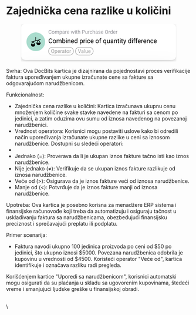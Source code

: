 # Zajednička cena razlike u količini

<figure><img src="../../../.gitbook/assets/Bildschirmfoto 2024-05-02 um 14.20.17.png" alt=""><figcaption></figcaption></figure>

Svrha: Ova DocBits kartica je dizajnirana da pojednostavi proces verifikacije faktura upoređivanjem ukupne izračunate cene sa fakture sa odgovarajućom narudžbenicom.

Funkcionalnost:

* Zajednička cena razlike u količini: Kartica izračunava ukupnu cenu množenjem količine svake stavke navedene na fakturi sa cenom po jedinici, a zatim oduzima ovu sumu od iznosa navedenog na povezanoj narudžbenici.
* Vrednost operatora: Korisnici mogu postaviti uslove kako bi odredili način upoređivanja izračunate ukupne razlike u ceni sa iznosom narudžbenice. Dostupni su sledeći operatori:
*
* Jednako (=): Proverava da li je ukupan iznos fakture tačno isti kao iznos narudžbenice.
* Nije jednako (≠): Verifikuje da se ukupan iznos fakture razlikuje od iznosa narudžbenice.
* Veće od (>): Osigurava da je iznos fakture veći od iznosa narudžbenice.
* Manje od (<): Potvrđuje da je iznos fakture manji od iznosa narudžbenice.

Upotreba: Ova kartica je posebno korisna za menadžere ERP sistema i finansijske računovođe koji treba da automatizuju i osiguraju tačnost u usklađivanju faktura sa narudžbenicama, obezbeđujući finansijsku preciznost i sprečavajući preplatu ili podplatu.

Primer scenarija:

* Faktura navodi ukupno 100 jedinica proizvoda po ceni od $50 po jedinici, što ukupno iznosi $5000. Povezana narudžbenica odobrila je kupovinu u vrednosti od $4500. Koristeći operator "Veće od", kartica identifikuje i označava razliku radi pregleda.

Korišćenjem kartice "Uporedi sa narudžbenicom", korisnici automatski mogu osigurati da su plaćanja u skladu sa ugovorenim kupovinama, štedeći vreme i smanjujući ljudske greške u finansijskoj obradi.

\
\

